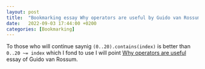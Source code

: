 ```yaml
---
layout: post
title:  "Bookmarking essay Why operators are useful by Guido van Rossum"
date:   2022-09-03 17:44:00 +0200
categories: [Bookmarking]
---
```

To those who will continue saynig `(0..20).contains(index)` is better than `0..20 ~= index` which I fond to use I will point [Why operators are useful](http://neopythonic.blogspot.com/2019/03/why-operators-are-useful.html) essay of Guido van Rossum.
